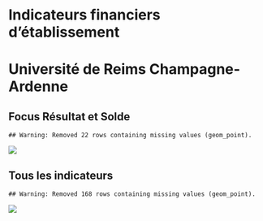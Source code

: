 Indicateurs financiers d’établissement
================

# Université de Reims Champagne-Ardenne

## Focus Résultat et Solde

    ## Warning: Removed 22 rows containing missing values (geom_point).

![](université_de_reims_champagne_ardenne_files/figure-gfm/etab.focus-1.png)<!-- -->

## Tous les indicateurs

    ## Warning: Removed 168 rows containing missing values (geom_point).

![](université_de_reims_champagne_ardenne_files/figure-gfm/etab-1.png)<!-- -->
